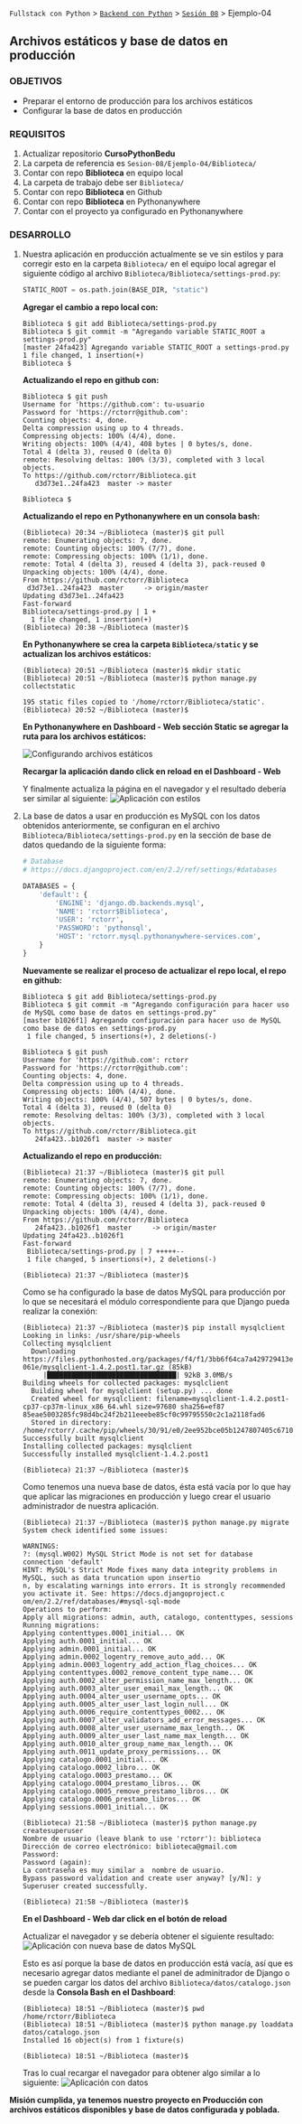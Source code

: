 `Fullstack con Python` > [`Backend con Python`](../../Readme.md) > [`Sesión 08`](../Readme.md) > Ejemplo-04
## Archivos estáticos y base de datos en producción

### OBJETIVOS
- Preparar el entorno de producción para los archivos estáticos
- Configurar la base de datos en producción

### REQUISITOS
1. Actualizar repositorio __CursoPythonBedu__
1. La carpeta de referencia es `Sesion-08/Ejemplo-04/Biblioteca/`
1. Contar con repo __Biblioteca__ en equipo local
1. La carpeta de trabajo debe ser `Biblioteca/`
1. Contar con repo __Biblioteca__ en Github
1. Contar con repo __Biblioteca__ en Pythonanywhere
1. Contar con el proyecto ya configurado en Pythonanywhere

### DESARROLLO
1. Nuestra aplicación en producción actualmente se ve sin estilos y para corregir esto en la carpeta `Biblioteca/` en el equipo local agregar el siguiente código al archivo `Biblioteca/Biblioteca/settings-prod.py`:

   ```python
   STATIC_ROOT = os.path.join(BASE_DIR, "static")
   ```

   __Agregar el cambio a repo local con:__
   ```console
   Biblioteca $ git add Biblioteca/settings-prod.py
   Biblioteca $ git commit -m "Agregando variable STATIC_ROOT a settings-prod.py"
   [master 24fa423] Agregando variable STATIC_ROOT a settings-prod.py
   1 file changed, 1 insertion(+)
   Biblioteca $
   ```

   __Actualizando el repo en github con:__
   ```console
   Biblioteca $ git push
   Username for 'https://github.com': tu-usuario
   Password for 'https://rctorr@github.com':
   Counting objects: 4, done.
   Delta compression using up to 4 threads.
   Compressing objects: 100% (4/4), done.
   Writing objects: 100% (4/4), 408 bytes | 0 bytes/s, done.
   Total 4 (delta 3), reused 0 (delta 0)
   remote: Resolving deltas: 100% (3/3), completed with 3 local objects.
   To https://github.com/rctorr/Biblioteca.git
      d3d73e1..24fa423  master -> master

   Biblioteca $
   ```

   __Actualizando el repo en Pythonanywhere en un consola bash:__
   ```console
   (Biblioteca) 20:34 ~/Biblioteca (master)$ git pull                                               remote: Enumerating objects: 7, done.
   remote: Counting objects: 100% (7/7), done.
   remote: Compressing objects: 100% (1/1), done.
   remote: Total 4 (delta 3), reused 4 (delta 3), pack-reused 0
   Unpacking objects: 100% (4/4), done.                                              From https://github.com/rctorr/Biblioteca
    d3d73e1..24fa423  master     -> origin/master
   Updating d3d73e1..24fa423                                       
   Fast-forward                                                           Biblioteca/settings-prod.py | 1 +               
     1 file changed, 1 insertion(+)                               
   (Biblioteca) 20:38 ~/Biblioteca (master)$
   ```

   __En Pythonanywhere se crea la carpeta `Biblioteca/static` y se actualizan los archivos estáticos:__
   ```console
   (Biblioteca) 20:51 ~/Biblioteca (master)$ mkdir static
   (Biblioteca) 20:51 ~/Biblioteca (master)$ python manage.py collectstatic

   195 static files copied to '/home/rctorr/Biblioteca/static'.
   (Biblioteca) 20:52 ~/Biblioteca (master)$
   ```

   __En Pythonanywhere en Dashboard - Web sección Static se agregar la ruta para los archivos estáticos:__

   ![Configurando archivos estáticos](assets/produccion-01.png)

   __Recargar la aplicación dando click en reload en el Dashboard - Web__

   Y finalmente actualiza la página en el navegador y el resultado debería ser similar al siguiente:
   ![Aplicación con estilos](assets/produccion-02.png)

1. La base de datos a usar en producción es MySQL con los datos obtenidos anteriormente, se configuran en el archivo `Biblioteca/Biblioteca/settings-prod.py` en la sección de base de datos quedando de la siguiente forma:

   ```python
   # Database
   # https://docs.djangoproject.com/en/2.2/ref/settings/#databases

   DATABASES = {
       'default': {
           'ENGINE': 'django.db.backends.mysql',
           'NAME': 'rctorr$Biblioteca',
           'USER': 'rctorr',
           'PASSWORD': 'pythonsql',
           'HOST': 'rctorr.mysql.pythonanywhere-services.com',
       }
   }   
   ```

   __Nuevamente se realizar el proceso de actualizar el repo local, el repo en github:__

   ```console
   Biblioteca $ git add Biblioteca/settings-prod.py
   Biblioteca $ git commit -m "Agregando configuración para hacer uso de MySQL como base de datos en settings-prod.py"
   [master b1026f1] Agregando configuración para hacer uso de MySQL como base de datos en settings-prod.py
    1 file changed, 5 insertions(+), 2 deletions(-)

   Biblioteca $ git push
   Username for 'https://github.com': rctorr
   Password for 'https://rctorr@github.com':
   Counting objects: 4, done.
   Delta compression using up to 4 threads.
   Compressing objects: 100% (4/4), done.
   Writing objects: 100% (4/4), 507 bytes | 0 bytes/s, done.
   Total 4 (delta 3), reused 0 (delta 0)
   remote: Resolving deltas: 100% (3/3), completed with 3 local objects.
   To https://github.com/rctorr/Biblioteca.git
      24fa423..b1026f1  master -> master
   ```

   __Actualizando el repo en producción:__
   ```console
   (Biblioteca) 21:37 ~/Biblioteca (master)$ git pull    
   remote: Enumerating objects: 7, done.
   remote: Counting objects: 100% (7/7), done.
   remote: Compressing objects: 100% (1/1), done.
   remote: Total 4 (delta 3), reused 4 (delta 3), pack-reused 0
   Unpacking objects: 100% (4/4), done.                   
   From https://github.com/rctorr/Biblioteca
      24fa423..b1026f1  master     -> origin/master
   Updating 24fa423..b1026f1
   Fast-forward
    Biblioteca/settings-prod.py | 7 +++++--
    1 file changed, 5 insertions(+), 2 deletions(-)

   (Biblioteca) 21:37 ~/Biblioteca (master)$
   ```

   Como se ha configurado la base de datos MySQL para producción por lo que se necesitará el módulo correspondiente para que Django pueda realizar la conexión:

   ```console
   (Biblioteca) 21:37 ~/Biblioteca (master)$ pip install mysqlclient
   Looking in links: /usr/share/pip-wheels
   Collecting mysqlclient
     Downloading https://files.pythonhosted.org/packages/f4/f1/3bb6f64ca7a429729413e6556b7ba5976df06019a5245a43d36032f1
   061e/mysqlclient-1.4.2.post1.tar.gz (85kB)
        |████████████████████████████████| 92kB 3.0MB/s
   Building wheels for collected packages: mysqlclient
     Building wheel for mysqlclient (setup.py) ... done
     Created wheel for mysqlclient: filename=mysqlclient-1.4.2.post1-cp37-cp37m-linux_x86_64.whl size=97680 sha256=ef87
   85eae5003285fc98d4bc24f2b211eeebe85cf0c99795550c2c1a2118fad6
     Stored in directory: /home/rctorr/.cache/pip/wheels/30/91/e0/2ee952bce05b1247807405c6710c6130e49468a5240ae27134
   Successfully built mysqlclient
   Installing collected packages: mysqlclient
   Successfully installed mysqlclient-1.4.2.post1

   (Biblioteca) 21:37 ~/Biblioteca (master)$
   ```

   Como tenemos una nueva base de datos, ésta está vacía por lo que hay que aplicar las migraciones en producción y luego crear el usuario administrador de nuestra aplicación.
   ```console
   (Biblioteca) 21:37 ~/Biblioteca (master)$ python manage.py migrate
   System check identified some issues:

   WARNINGS:
   ?: (mysql.W002) MySQL Strict Mode is not set for database connection 'default'
   HINT: MySQL's Strict Mode fixes many data integrity problems in MySQL, such as data truncation upon insertio
   n, by escalating warnings into errors. It is strongly recommended you activate it. See: https://docs.djangoproject.c
   om/en/2.2/ref/databases/#mysql-sql-mode
   Operations to perform:
   Apply all migrations: admin, auth, catalogo, contenttypes, sessions
   Running migrations:
   Applying contenttypes.0001_initial... OK
   Applying auth.0001_initial... OK
   Applying admin.0001_initial... OK
   Applying admin.0002_logentry_remove_auto_add... OK
   Applying admin.0003_logentry_add_action_flag_choices... OK
   Applying contenttypes.0002_remove_content_type_name... OK
   Applying auth.0002_alter_permission_name_max_length... OK
   Applying auth.0003_alter_user_email_max_length... OK
   Applying auth.0004_alter_user_username_opts... OK
   Applying auth.0005_alter_user_last_login_null... OK
   Applying auth.0006_require_contenttypes_0002... OK
   Applying auth.0007_alter_validators_add_error_messages... OK
   Applying auth.0008_alter_user_username_max_length... OK
   Applying auth.0009_alter_user_last_name_max_length... OK
   Applying auth.0010_alter_group_name_max_length... OK
   Applying auth.0011_update_proxy_permissions... OK
   Applying catalogo.0001_initial... OK
   Applying catalogo.0002_libro... OK
   Applying catalogo.0003_prestamo... OK
   Applying catalogo.0004_prestamo_libros... OK
   Applying catalogo.0005_remove_prestamo_libros... OK
   Applying catalogo.0006_prestamo_libros... OK
   Applying sessions.0001_initial... OK

   (Biblioteca) 21:58 ~/Biblioteca (master)$ python manage.py createsuperuser
   Nombre de usuario (leave blank to use 'rctorr'): biblioteca
   Dirección de correo electrónico: biblioteca@gmail.com
   Password:
   Password (again):
   La contraseña es muy similar a  nombre de usuario.
   Bypass password validation and create user anyway? [y/N]: y
   Superuser created successfully.

   (Biblioteca) 21:58 ~/Biblioteca (master)$
   ```

   __En el Dashboard - Web dar click en el botón de reload__

   Actualizar el navegador y se debería obtener el siguiente resultado:
   ![Aplicación con nueva base de datos MySQL](assets/produccion-03.png)

   Esto es así porque la base de datos en producción está vacía, así que es necesario agregar datos mediante el panel de adminitrador de Django o se pueden cargar los datos del archivo `Biblioteca/datos/catalogo.json` desde la __Consola Bash en el Dashboard__:
   ```console
   (Biblioteca) 18:51 ~/Biblioteca (master)$ pwd
   /home/rctorr/Biblioteca
   (Biblioteca) 18:51 ~/Biblioteca (master)$ python manage.py loaddata datos/catalogo.json
   Installed 16 object(s) from 1 fixture(s)

   (Biblioteca) 18:51 ~/Biblioteca (master)$
   ```

   Tras lo cual recargar el navegador para obtener algo similar a lo siguiente:
   ![Aplicación con datos](assets/produccion-04.png)

__Misión cumplida, ya tenemos nuestro proyecto en Producción con archivos estáticos disponibles y base de datos configurada y poblada.__

